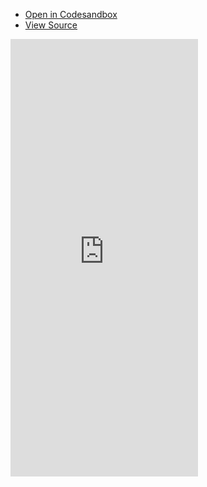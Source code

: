 - [Open in Codesandbox](https://codesandbox.io/embed/github/DamianOsipiuk/vue-query/tree/main/examples/suspense)
- [View Source](https://github.com/DamianOsipiuk/vue-query/tree/main/examples/suspense)

<iframe src="https://codesandbox.io/embed/github/DamianOsipiuk/vue-query/tree/main/examples/suspense?hidenavigation=1&view=preview&codemirror=1"
  style="height:700px; border:0; overflow:hidden;"
  title="DamianOsipiuk/vue-query: suspense"
  allow="accelerometer; ambient-light-sensor; camera; encrypted-media; geolocation; gyroscope; hid; microphone; midi; payment; usb; vr; xr-spatial-tracking"
  sandbox="allow-forms allow-modals allow-popups allow-presentation allow-same-origin allow-scripts"
></iframe>
